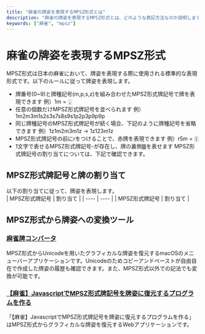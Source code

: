 ```yaml
---
title: "麻雀の牌姿を表現するMPSZ形式とは"
description: "麻雀の牌姿を表現するMPSZ形式とは、どのような表記方法なのか説明します。"
keywords: ["麻雀", "mpsz"]
---
```


# 麻雀の牌姿を表現するMPSZ形式

MPSZ形式は日本の麻雀において、牌姿を表現する際に使用される標準的な表現形式です。以下のルールに従って牌姿を表現します。
- 牌番号(0~9)と牌種記号(m,p,s,z)を組み合わせたMPSZ形式牌記号で牌を表現できます
  例）1m = 🀇
- 任意の個数だけMPSZ形式牌記号を並べられます
  例）1m2m3m1s2s3s7s8s9s1p2p3p9p9p
- 同じ牌種記号のMPSZ形式牌記号が続く場合、下記のように牌種記号を省略できます
  例）1z1m2m3m1z -> 1z123m1z
- MPSZ形式牌記号の前にrをつけることで、赤牌を表現できます
  例）r5m = 🀋
- 1文字で表せるMPSZ形式牌記号-が存在し、牌の裏側🀫を表せます
MPSZ形式牌記号の割り当てについては、下記で確認できます。

## MPSZ形式牌記号と牌の割り当て
以下の割り当てに従って、牌姿を表現します。  
| MPSZ形式牌記号 | 割り当て |
| ---- | ---- |
| MPSZ形式牌記号 | 割り当て |

## MPSZ形式から牌姿への変換ツール
### [麻雀牌コンバータ](https://apps.apple.com/app/id6470128646)
MPSZ形式からUnicodeを用いたグラフィカルな牌姿を復元するmacOSのメニューバーアプリケーションです。Unicodeのためコピーアンドペーストが自由自在で作成した牌姿の履歴も確認できます。また、MPSZ形式以外での記法でも変換が可能です。
### [【麻雀】JavascriptでMPSZ形式牌記号を牌姿に復元するプログラムを作る](https://mahjong.org/program_018/)
「【麻雀】JavascriptでMPSZ形式牌記号を牌姿に復元するプログラムを作る」はMPSZ形式からグラフィカルな牌姿を復元するWebアプリケーションです。